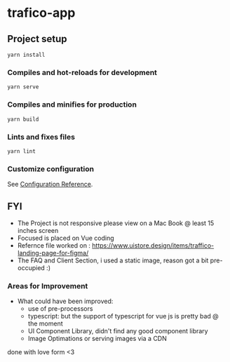 # trafico-app

## Project setup
```
yarn install
```

### Compiles and hot-reloads for development
```
yarn serve
```

### Compiles and minifies for production
```
yarn build
```

### Lints and fixes files
```
yarn lint
```

### Customize configuration
See [Configuration Reference](https://cli.vuejs.org/config/).

## FYI
- The Project is not responsive please view on a Mac Book @ least 15 inches screen
- Focused is placed on Vue coding
- Refernce file worked on : https://www.uistore.design/items/traffico-landing-page-for-figma/
- The FAQ and Client Section, i used a static image, reason got a bit pre-occupied :) 

### Areas for Improvement
- What could have been improved:
   - use of pre-processors
   - typescript: but the support of typescript for vue js is pretty bad @ the moment
   - UI Component Library, didn't find any good component library
    - Image Optimations or serving images via a CDN
    
  
 done with love form <3
